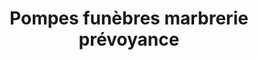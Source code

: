 ---
title: "Pompes funèbres marbrerie prévoyance"
url: /rennes/pompes-funebres-marbrerie-prevoyance/
shop: Bestattungen
---